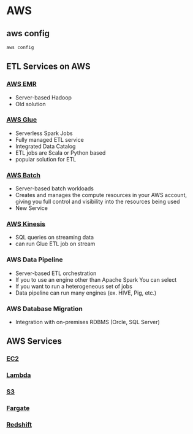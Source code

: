 # AWS

## aws config

```bash
aws config
```

## ETL Services on AWS
### [AWS EMR](https://github.com/yuyatinnefeld/aws/tree/master/emr)
- Server-based Hadoop
- Old solution
### [AWS Glue](https://github.com/yuyatinnefeld/aws/tree/master/glue)
- Serverless Spark Jobs
- Fully managed ETL service
- Integrated Data Catalog
- ETL jobs are Scala or Python based
- popular solution for ETL
### [AWS Batch](https://github.com/yuyatinnefeld/aws/tree/master/batch)
- Server-based batch workloads
- Creates and manages the compute resources in your AWS account, giving you full control and visibility into the resources being used
- New Service

### [AWS Kinesis](https://github.com/yuyatinnefeld/aws/tree/master/kinesis)
- SQL queries on streaming data
- can run Glue ETL job on stream
                              
### AWS Data Pipeline
- Server-based ETL orchestration
- If you to use an engine other than Apache Spark You can select
- If you want to run a heterogeneous set of jobs
- Data pipeline can run many engines (ex. HIVE, Pig, etc.)

### AWS Database Migration
- Integration with on-premises RDBMS (Orcle, SQL Server)

## AWS Services
### [EC2](https://github.com/yuyatinnefeld/aws/tree/master/ec2)
### [Lambda](https://github.com/yuyatinnefeld/aws/tree/master/lambda)

### [S3](https://github.com/yuyatinnefeld/aws/tree/master/s3)
### [Fargate](https://github.com/yuyatinnefeld/aws/tree/master/fargate)
### [Redshift](https://github.com/yuyatinnefeld/aws/tree/master/redshift)
